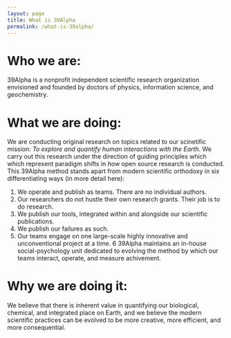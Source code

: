 ```yaml
---
layout: page
title: What is 39Alpha
permalink: /what-is-39alpha/
---
```


# Who we are:
39Alpha is a nonprofit independent scientific research organization envisioned and founded by doctors of physics, information science, and geochemistry.


# What we are doing:
We are conducting original research on topics related to our scinetific mission: _To explore and quantify human interactions with the Earth_. We carry out this research under the direction of guiding principles which which represent paradigm shifts in _how_ open source research is conducted. This 39Alpha method stands apart from modern scientific orthodoxy in six differentiating ways (in more detail here):

1. We operate and publish as teams. There are no individual authors.  
2. Our researchers do not hustle their own research grants. Their job is to do research.
3. We publish our tools, integrated within and alongside our scientific publications.
4. We publish our failures as such.
5. Our teams engage on one large-scale highly innovative and unconventional project at a time.
6 39Alpha maintains an in-house social-psychology unit dedicated to evolving the method by which our teams interact, operate, and measure achivement.

# Why we are doing it:
We believe that there is inherent value in quantifying our biological, chemical, and integrated place on Earth, and we believe the modern scientific practices can be evolved to be more creative, more efficient, and more consequential.
